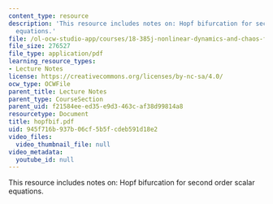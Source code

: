 ```yaml
---
content_type: resource
description: 'This resource includes notes on: Hopf bifurcation for second order scalar
  equations.'
file: /ol-ocw-studio-app/courses/18-385j-nonlinear-dynamics-and-chaos-fall-2004/945f716b937b06cf5b5fcdeb591d18e2_hopfbif.pdf
file_size: 276527
file_type: application/pdf
learning_resource_types:
- Lecture Notes
license: https://creativecommons.org/licenses/by-nc-sa/4.0/
ocw_type: OCWFile
parent_title: Lecture Notes
parent_type: CourseSection
parent_uid: f21584ee-ed35-e9d3-463c-af38d99814a8
resourcetype: Document
title: hopfbif.pdf
uid: 945f716b-937b-06cf-5b5f-cdeb591d18e2
video_files:
  video_thumbnail_file: null
video_metadata:
  youtube_id: null
---
```

This resource includes notes on: Hopf bifurcation for second order scalar equations.